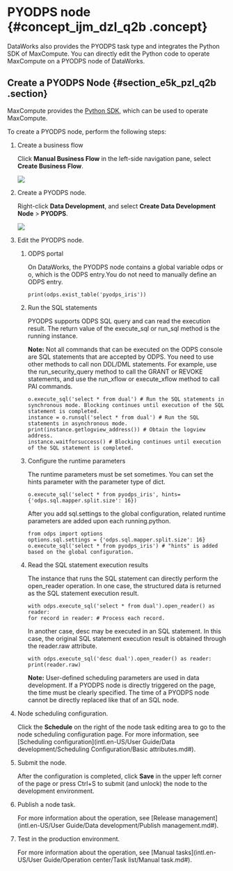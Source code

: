 # PYODPS node {#concept_ijm_dzl_q2b .concept}

DataWorks also provides the PYODPS task type and integrates the Python SDK of MaxCompute. You can directly edit the Python code to operate MaxCompute on a PYODPS node of DataWorks.

## Create a PYODPS Node {#section_e5k_pzl_q2b .section}

MaxCompute provides the [Python SDK](https://www.alibabacloud.com/help/doc-detail/34615.htm), which can be used to operate MaxCompute.

To create a PYODPS node, perform the following steps:

1.  Create a business flow

    Click **Manual Business Flow** in the left-side navigation pane, select **Create Business Flow**.

    ![](http://static-aliyun-doc.oss-cn-hangzhou.aliyuncs.com/assets/img/16319/15367340817961_en-US.png)

2.  Create a PYODPS node.

    Right-click **Data Development**, and select **Create Data Development Node** \> **PYODPS**.

    ![](http://static-aliyun-doc.oss-cn-hangzhou.aliyuncs.com/assets/img/16322/15367340818036_en-US.png)

3.  Edit the PYODPS node.
    1.  ODPS portal

        On DataWorks, the PYODPS node contains a global variable odps or o, which is the ODPS entry.You do not need to manually define an ODPS entry.

        ```
        print(odps.exist_table('pyodps_iris'))
        ```

    2.  Run the SQL statements

        PYODPS supports ODPS SQL query and can read the execution result. The return value of the execute\_sql or run\_sql method is the running instance.

        **Note:** Not all commands that can be executed on the ODPS console are SQL statements that are accepted by ODPS. You need to use other methods to call non DDL/DML statements. For example, use the run\_security\_query method to call the GRANT or REVOKE statements, and use the run\_xflow or execute\_xflow method to call PAI commands.

        ```
        o.execute_sql('select * from dual') # Run the SQL statements in synchronous mode. Blocking continues until execution of the SQL statement is completed.
        instance = o.runsql('select * from dual') # Run the SQL statements in asynchronous mode.
        print(instance.getlogview_address()) # Obtain the logview address.
        instance.waitforsuccess() # Blocking continues until execution of the SQL statement is completed.
        ```

    3.  Configure the runtime parameters

        The runtime parameters must be set sometimes. You can set the hints parameter with the parameter type of dict.

        ```
        o.execute_sql('select * from pyodps_iris', hints={'odps.sql.mapper.split.size': 16})
        ```

        After you add sql.settings to the global configuration, related runtime parameters are added upon each running.python.

        ```
        from odps import options
        options.sql.settings = {'odps.sql.mapper.split.size': 16}
        o.execute_sql('select * from pyodps_iris') # "hints" is added based on the global configuration.
        ```

    4.  Read the SQL statement execution results

        The instance that runs the SQL statement can directly perform the open\_reader operation. In one case, the structured data is returned as the SQL statement execution result.

        ```
        with odps.execute_sql('select * from dual').open_reader() as reader:
        for record in reader: # Process each record.
        ```

        In another case, desc may be executed in an SQL statement. In this case, the original SQL statement execution result is obtained through the reader.raw attribute.

        ```
        with odps.execute_sql('desc dual').open_reader() as reader:
        print(reader.raw)
        ```

        **Note:** User-defined scheduling parameters are used in data development. If a PYODPS node is directly triggered on the page, the time must be clearly specified. The time of a PYODPS node cannot be directly replaced like that of an SQL node.

4.  Node scheduling configuration.

    Click the **Schedule** on the right of the node task editing area to go to the node scheduling configuration page. For more information, see [Scheduling configuration](intl.en-US/User Guide/Data development/Scheduling Configuration/Basic attributes.md#).

5.  Submit the node.

    After the configuration is completed, click **Save** in the upper left corner of the page or press Ctrl+S to submit \(and unlock\) the node to the development environment.

6.  Publish a node task.

    For more information about the operation, see [Release management](intl.en-US/User Guide/Data development/Publish management.md#).

7.  Test in the production environment.

    For more information about the operation, see [Manual tasks](intl.en-US/User Guide/Operation center/Task list/Manual task.md#).


